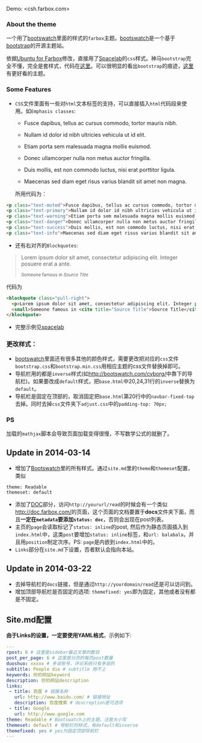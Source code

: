 Demo: <csh.farbox.com>

### About the theme
一个用了[bootswatch](http://bootswatch.com/)里面的样式的`farbox`主题。[bootswatch](http://bootswatch.com/)是一个基于[bootstrap](http://getbootstrap.com/)的开源主题站。

依据[Ubuntu for Farbox](http://lanbing.org/post/Ubuntu4Farbox.html)修改，直接用了[Spacelab](http://bootswatch.com/spacelab/)的`css`样式。神马`bootstrap`完全不懂，完全是套样式，代码在[这里](https://github.com/river2008000/farbox_template_Spacelab_Bootswatch)。可以很明显的看出`bootstrap`的痕迹，[这里](http://wrapbootstrap.com)有更好看的主题。

### Some Features
 - `CSS`文件里面有一些对`html`文本标签的支持，可以直接插入`html`代码段来使用。如`Emphasis classes`:
    -  <p class="text-muted">Fusce dapibus, tellus ac cursus commodo, tortor mauris nibh.</p>
    - <p class="text-primary">Nullam id dolor id nibh ultricies vehicula ut id elit.</p>
    - <p class="text-warning">Etiam porta sem malesuada magna mollis euismod.</p>
    - <p class="text-danger">Donec ullamcorper nulla non metus auctor fringilla.</p>
    - <p class="text-success">Duis mollis, est non commodo luctus, nisi erat porttitor ligula.</p>
    - <p class="text-info">Maecenas sed diam eget risus varius blandit sit amet non magna.</p>

   所用代码为：

```html
<p class="text-muted">Fusce dapibus, tellus ac cursus commodo, tortor mauris nibh.</p>
<p class="text-primary">Nullam id dolor id nibh ultricies vehicula ut id elit.</p>
<p class="text-warning">Etiam porta sem malesuada magna mollis euismod.</p>
<p class="text-danger">Donec ullamcorper nulla non metus auctor fringilla.</p>
<p class="text-success">Duis mollis, est non commodo luctus, nisi erat porttitor ligula.</p>
<p class="text-info">Maecenas sed diam eget risus varius blandit sit amet non magna.</p>
```

 - 还有右对齐的`Blockquotes`:

<blockquote class="pull-right">
  <p>Lorem ipsum dolor sit amet, consectetur adipiscing elit. Integer posuere erat a ante.</p>
  <small>Someone famous in <cite title="Source Title">Source Title</cite></small>
</blockquote>
代码为

```html
<blockquote class="pull-right">
  <p>Lorem ipsum dolor sit amet, consectetur adipiscing elit. Integer posuere erat a ante.</p>
  <small>Someone famous in <cite title="Source Title">Source Title</cite></small>
</blockquote>
```
 - 完整示例见[spacelab](http://bootswatch.com/spacelab/)

### 更改样式：
 - [bootswatch](http://bootswatch.com/)里面还有很多其他的颜色样式，需要更改把对应的`css`文件`bootstrap.css`和`bootstrap.min.css`用相应主题的css文件替换掉即可。
 - 导航栏用的都是`inverse`样式(如<http://bootswatch.com/cyborg/>中靠下的导航栏)。如果要改成`default`样式，把`base.html`中20,24,31行的`inverse`替换为`default`。
 - 导航栏是固定在顶部的，取消固定把`base.html`第20行中的`navbar-fixed-top`去掉。同时去掉`css`文件夹下`adjust.css`中的`padding-top: 70px;`

### PS
加载的`mathjax`脚本会导致页面加载变得很慢，不写数学公式的就删了。

## Update in 2014-03-14
 - 增加了[Bootswatch](http://bootswatch.com/)里的所有样式。通过`site.md`里的`theme`和`themeset`配置，类似
```
theme: Readable
themeset: default
```
 - 添加了[DOC](http://doc.farbox.com/)部分，访问`http://yoururl/read`的时候会有一个类似<http://doc.farbox.com/>的页面，这个页面的文档要置于**docs**文件夹下面，而且**一定在`metadata`要添加`status: doc`**，否则会出现在post列表。
 - 主页的`page`会读取标记了`status: inline`的post, 然后作为静态页面插入到`index.html`中，这类`post`要增加`status: inline`标签，和`url: balabala`，并且用`position`制定次序。PS: `page`是内嵌到`index.html`中的。
 - `Links`部分在`site.md`下设置，否者默认会指向本站。

## Update in 2014-03-22
 - 去掉导航栏的`docs`链接，但是通过`http://yourdomain/read`还是可以访问到。
 - 增加顶部导航栏是否固定的选项: `themefixed: yes`即为固定，其他或者没有都是不固定。

## Site.md配置
**由于Links的设置，一定要使用YAML格式**，示例如下:
```yaml
---
rpost: 6 # 这里是sidebar最近文章的数目
post_per_page: 6 # 这里是分页的每页post数量
duoshuo: xxxxx # 多说账号，评论系统只有多说的
subtitle: People die # subtitle 用不上
keywords: 你的网站keyword
description: 你的网站description
links: 
 - title: 百度 # 链接名称
   url: http://www.baidu.com/ # 链接地址
   description: 百度搜索 # descreption是可选项
 - title: Google
   url: http://www.google.com
theme: Readable # Bootswatch上的主题，注意大小写
themeset: default # 导航栏的样式，有default和inverse
themefixed: yes # yes为固定顶部导航栏
---
```
